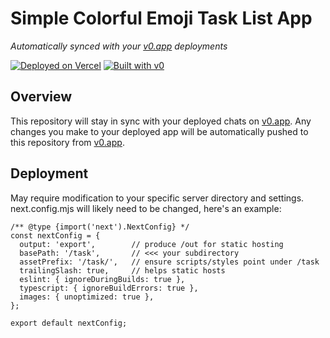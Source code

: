 # Simple Colorful Emoji Task List App

*Automatically synced with your [v0.app](https://v0.app) deployments*

[![Deployed on Vercel](https://img.shields.io/badge/Deployed%20on-Vercel-black?style=for-the-badge&logo=vercel)](https://vercel.com/thejeffginger-5327s-projects/v0-click-up-task-list)
[![Built with v0](https://img.shields.io/badge/Built%20with-v0.app-black?style=for-the-badge)](https://v0.app/chat/projects/Y9vCuO7c9OX)

## Overview

This repository will stay in sync with your deployed chats on [v0.app](https://v0.app).
Any changes you make to your deployed app will be automatically pushed to this repository from [v0.app](https://v0.app).

## Deployment

May require modification to your specific server directory and settings. next.config.mjs will likely need to be changed, here's an example:

```
/** @type {import('next').NextConfig} */
const nextConfig = {
  output: 'export',        // produce /out for static hosting
  basePath: '/task',       // <<< your subdirectory
  assetPrefix: '/task/',   // ensure scripts/styles point under /task
  trailingSlash: true,     // helps static hosts
  eslint: { ignoreDuringBuilds: true },
  typescript: { ignoreBuildErrors: true },
  images: { unoptimized: true },
};

export default nextConfig;
```
